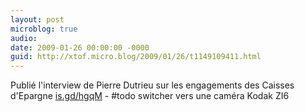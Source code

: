 ```yaml
---
layout: post
microblog: true
audio: 
date: 2009-01-26 00:00:00 -0000
guid: http://xtof.micro.blog/2009/01/26/t1149109411.html
---
```

Publié l'interview de Pierre Dutrieu sur les engagements des Caisses d'Epargne [is.gd/hgqM](http://is.gd/hgqM) - #todo switcher vers une caméra Kodak ZI6
